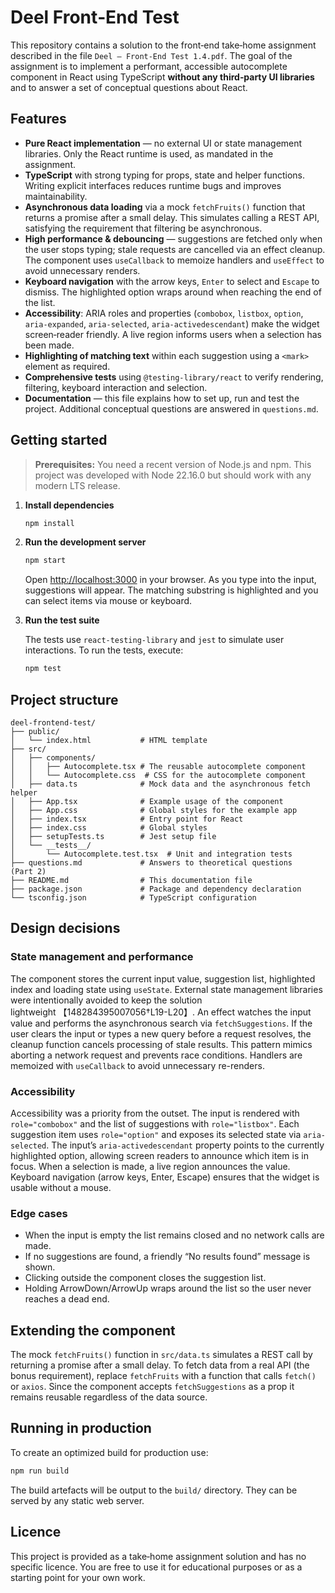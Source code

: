 # Deel Front‑End Test

This repository contains a solution to the front‑end take‑home assignment described in the file `Deel – Front‑End Test 1.4.pdf`.  The goal of the assignment is to implement a performant, accessible autocomplete component in React using TypeScript **without any third‑party UI libraries** and to answer a set of conceptual questions about React.

## Features

* **Pure React implementation** — no external UI or state management libraries.  Only the React runtime is used, as mandated in the assignment.
* **TypeScript** with strong typing for props, state and helper functions.  Writing explicit interfaces reduces runtime bugs and improves maintainability.
* **Asynchronous data loading** via a mock `fetchFruits()` function that returns a promise after a small delay.  This simulates calling a REST API, satisfying the requirement that filtering be asynchronous.
* **High performance & debouncing** — suggestions are fetched only when the user stops typing; stale requests are cancelled via an effect cleanup.  The component uses `useCallback` to memoize handlers and `useEffect` to avoid unnecessary renders.
* **Keyboard navigation** with the arrow keys, `Enter` to select and `Escape` to dismiss.  The highlighted option wraps around when reaching the end of the list.
* **Accessibility**: ARIA roles and properties (`combobox`, `listbox`, `option`, `aria‑expanded`, `aria‑selected`, `aria‑activedescendant`) make the widget screen‑reader friendly.  A live region informs users when a selection has been made.
* **Highlighting of matching text** within each suggestion using a `<mark>` element as required.
* **Comprehensive tests** using `@testing-library/react` to verify rendering, filtering, keyboard interaction and selection.
* **Documentation** — this file explains how to set up, run and test the project.  Additional conceptual questions are answered in `questions.md`.

## Getting started

> **Prerequisites:** You need a recent version of Node.js and npm.  This project was developed with Node 22.16.0 but should work with any modern LTS release.

1. **Install dependencies**

   ```sh
   npm install
   ```

2. **Run the development server**

   ```sh
   npm start
   ```

   Open <http://localhost:3000> in your browser.  As you type into the input, suggestions will appear.  The matching substring is highlighted and you can select items via mouse or keyboard.

3. **Run the test suite**

   The tests use `react-testing-library` and `jest` to simulate user interactions.  To run the tests, execute:

   ```sh
   npm test
   ```

## Project structure

```
deel-frontend-test/
├── public/
│   └── index.html           # HTML template
├── src/
│   ├── components/
│   │   ├── Autocomplete.tsx # The reusable autocomplete component
│   │   └── Autocomplete.css  # CSS for the autocomplete component
│   ├── data.ts              # Mock data and the asynchronous fetch helper
│   ├── App.tsx              # Example usage of the component
│   ├── App.css              # Global styles for the example app
│   ├── index.tsx            # Entry point for React
│   ├── index.css            # Global styles
│   ├── setupTests.ts        # Jest setup file
│   └── __tests__/
│       └── Autocomplete.test.tsx  # Unit and integration tests
├── questions.md             # Answers to theoretical questions (Part 2)
├── README.md                # This documentation file
├── package.json             # Package and dependency declaration
└── tsconfig.json            # TypeScript configuration
```

## Design decisions

### State management and performance

The component stores the current input value, suggestion list, highlighted index and loading state using `useState`.  External state management libraries were intentionally avoided to keep the solution lightweight 【148284395007056†L19-L20】.  An effect watches the input value and performs the asynchronous search via `fetchSuggestions`.  If the user clears the input or types a new query before a request resolves, the cleanup function cancels processing of stale results.  This pattern mimics aborting a network request and prevents race conditions.  Handlers are memoized with `useCallback` to avoid unnecessary re-renders.

### Accessibility

Accessibility was a priority from the outset.  The input is rendered with `role="combobox"` and the list of suggestions with `role="listbox"`.  Each suggestion item uses `role="option"` and exposes its selected state via `aria-selected`.  The input’s `aria-activedescendant` property points to the currently highlighted option, allowing screen readers to announce which item is in focus.  When a selection is made, a live region announces the value.  Keyboard navigation (arrow keys, Enter, Escape) ensures that the widget is usable without a mouse.

### Edge cases

* When the input is empty the list remains closed and no network calls are made.
* If no suggestions are found, a friendly “No results found” message is shown.
* Clicking outside the component closes the suggestion list.
* Holding ArrowDown/ArrowUp wraps around the list so the user never reaches a dead end.

## Extending the component

The mock `fetchFruits()` function in `src/data.ts` simulates a REST call by returning a promise after a small delay.  To fetch data from a real API (the bonus requirement), replace `fetchFruits` with a function that calls `fetch()` or `axios`.  Since the component accepts `fetchSuggestions` as a prop it remains reusable regardless of the data source.

## Running in production

To create an optimized build for production use:

```sh
npm run build
```

The build artefacts will be output to the `build/` directory.  They can be served by any static web server.

## Licence

This project is provided as a take‑home assignment solution and has no specific licence.  You are free to use it for educational purposes or as a starting point for your own work.